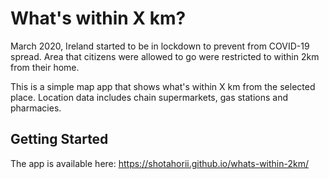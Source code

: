 # What's within X km? 

March 2020, Ireland started to be in lockdown to prevent from COVID-19 spread. Area that citizens were allowed to go were restricted to within 2km from their home.  

This is a simple map app that shows what's within X km from the selected place. Location data includes chain supermarkets, gas stations and pharmacies. 

## Getting Started

The app is available here: https://shotahorii.github.io/whats-within-2km/
